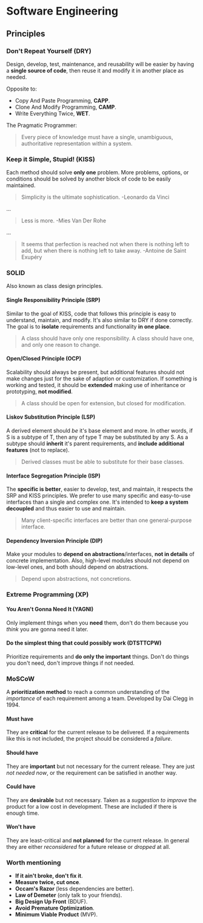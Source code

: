 # Software Engineering

## Principles

### Don't Repeat Yourself (DRY)

Design, develop, test, maintenance, and reusability will be easier by having a **single source of code**, then reuse it and modify it in another place as needed.

Opposite to:

- Copy And Paste Programming, **CAPP**.
- Clone And Modify Programming, **CAMP**.
- Write Everything Twice, **WET**.

The Pragmatic Programmer:

>Every piece of knowledge must have a single, unambiguous, authoritative representation within a system.

### Keep it Simple, Stupid! (KISS)

Each method should solve **only one** problem. More problems, options, or conditions should be solved by another block of code to be easily maintained.

>Simplicity is the ultimate sophistication. -Leonardo da Vinci

...

>Less is more. -Mies Van Der Rohe

...

>It seems that perfection is reached not when there is nothing left to add, but when there is nothing left to take away. -Antoine de Saint Exupéry

### SOLID

Also known as class design principles.

#### Single Responsibility Principle (SRP)

Similar to the goal of KISS, code that follows this principle is easy to understand, maintain, and modify. It's also similar to DRY if done correctly. The goal is to **isolate** requirements and functionality **in one place**.

>A class should have only one responsibility. A class should have one, and only one reason to change.

#### Open/Closed Principle (OCP)

Scalability should always be present, but additional features should not make changes just for the sake of adaption or customization. If something is working and tested, it should be **extended** making use of inheritance or prototyping, **not modified**.

>A class should be open for extension, but closed for modification.

#### Liskov Substitution Principle (LSP)

A derived element should *be* it's base element and more. In other words, if S is a subtype of T, then any of type T may be substituted by any S. As a subtype should **inherit** it's parent requirements, and **include additional features** (not to replace).

>Derived classes must be able to substitute for their base classes.

#### Interface Segregation Principle (ISP)

The **specific is better**, easier to develop, test, and maintain, it respects the SRP and KISS principles. We prefer to use many specific and easy-to-use interfaces than a single and complex one. It's intended to **keep a system decoupled** and thus easier to use and maintain.

>Many client-specific interfaces are better than one general-purpose interface.

#### Dependency Inversion Principle (DIP)

Make your modules to **depend on abstractions**/interfaces, **not in details** of concrete implementation. Also, high-level modules should not depend on low-level ones, and both should depend on abstractions.

>Depend upon abstractions, not concretions.

### Extreme Programming (XP)

#### You Aren't Gonna Need It (YAGNI)

Only implement things when you **need** them, don't do them because you *think* you are gonna need it later.

#### Do the simplest thing that could possibly work (DTSTTCPW)

Prioritize requirements and **do only the important** things. Don't do things you don't need, don't improve things if not needed.

### MoSCoW

A **prioritization method** to reach a common understanding of the *importance* of each requirement among a team. Developed by Dai Clegg in 1994.

#### Must have

They are **critical** for the current release to be delivered. If a requirements like this is not included, the project should be considered a *failure*.

#### Should have

They are **important** but not necessary for the current release. They are just *not needed now*, or the requirement can be satisfied in another way.

#### Could have

They are **desirable** but not necessary. Taken as a  *suggestion to improve* the product for a low cost in development. These are included if there is enough time.

#### Won't have

They are least-critical and **not planned** for the current release. In general they are either *reconsidered* for a future release or *dropped* at all.

### Worth mentioning

- **If it ain't broke, don't fix it**.
- **Measure twice, cut once**.
- **Occam's Razor** (less dependencies are better).
- **Law of Demeter** (only talk to your friends).
- **Big Design Up Front** (BDUF).
- **Avoid Premature Optimization**.
- **Minimum Viable Product** (MVP).
